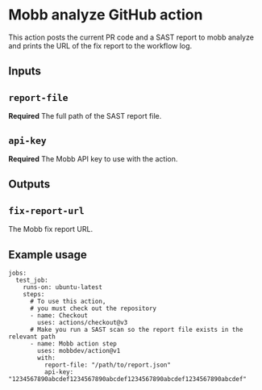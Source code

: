 # Mobb analyze GitHub action

This action posts the current PR code and a SAST report to mobb analyze and prints the URL of the fix report to the workflow log.

## Inputs

## `report-file`

**Required** The full path of the SAST report file.

## `api-key`

**Required** The Mobb API key to use with the action.

## Outputs

## `fix-report-url`

The Mobb fix report URL.

## Example usage

```
jobs:
  test_job:
    runs-on: ubuntu-latest
    steps:
      # To use this action,
      # you must check out the repository
      - name: Checkout
        uses: actions/checkout@v3
      # Make you run a SAST scan so the report file exists in the relevant path
      - name: Mobb action step
        uses: mobbdev/action@v1
        with:
          report-file: "/path/to/report.json"
          api-key: "1234567890abcdef1234567890abcdef1234567890abcdef1234567890abcdef"
```
